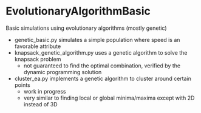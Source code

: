 # EvolutionaryAlgorithmBasic
Basic simulations using evolutionary algorithms (mostly genetic)

- genetic_basic.py simulates a simple population where speed is an favorable attribute
- knapsack_genetic_algorithm.py uses a genetic algorithm to solve the knapsack problem
  - not guaranteed to find the optimal combination, verified by the dynamic programming solution
- cluster_ea.py implements a genetic algorithm to cluster around certain points
  - work in progress
  - very similar to finding local or global minima/maxima except with 2D instead of 3D
